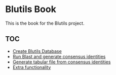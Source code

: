 # Blutils Book

This is the book for the Blutils project.

## TOC

- [Create Blutils Database](./01_create_blutils_database.md)
- [Run Blast and generate consensus identities](./02_run_blast_and_generate_consensus_identities.md)
- [Generate tabular file from consensus identities](./03_generate_tabular_file_from_consensus_identities.md)
- [Extra functionality](./04_extra_functionality.md)
